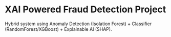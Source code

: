 # XAI Powered Fraud Detection Project

Hybrid system using Anomaly Detection (Isolation Forest) + Classifier (RandomForest/XGBoost) + Explainable AI (SHAP).